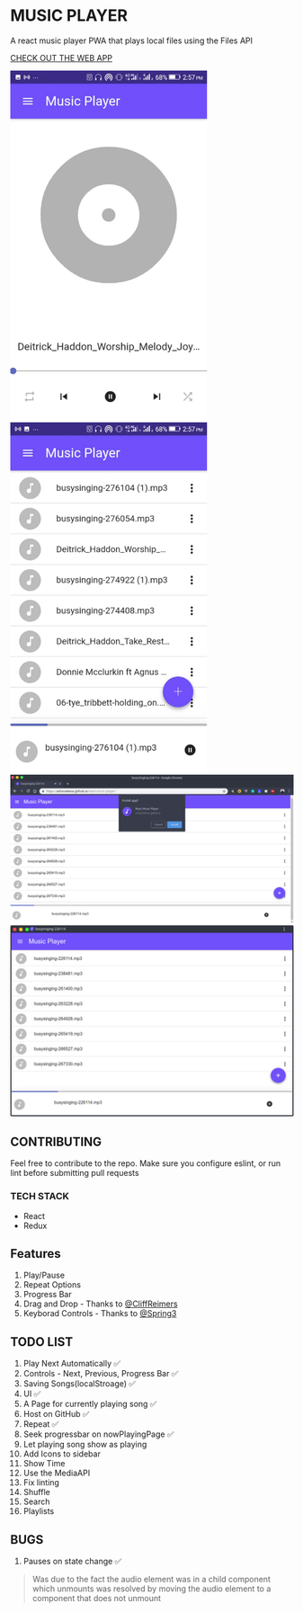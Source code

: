 # MUSIC PLAYER

 A react music player PWA that plays local files using the Files API

 [CHECK OUT THE WEB APP](https://ashinzekene.github.io/react-music-player)

  <img style="display:inline-block" width="350" alt="React music player 1" src="image-1.jpg">
  <img style="display:inline-block" width="350" alt="React music player 2" src="image-2.jpg">
  <img width="700" alt="React music player 3" src="image-3.jpg">
  <img width="700" alt="React music player 4" src="image-4.jpg">
 
## CONTRIBUTING

Feel free to contribute to the repo. Make sure you configure eslint, or run lint before submitting pull requests
### TECH STACK
- React
- Redux

## Features
1. Play/Pause
1. Repeat Options
1. Progress Bar
1. Drag and Drop - Thanks to [@CliffReimers](https://github.com/CliffReimers)
1. Keyborad Controls - Thanks to [@Spring3](https://github.com/Spring3)

## TODO LIST

1. Play Next Automatically ✅
1. Controls - Next, Previous, Progress Bar ✅
1. Saving Songs(localStroage) ✅
1. UI ✅
1. A Page for currently playing song ✅
1. Host on GitHub ✅
1. Repeat ✅
1. Seek progressbar on nowPlayingPage ✅
1. Let playing song show as playing
1. Add Icons to sidebar
1. Show Time
1. Use the MediaAPI
1. Fix linting
1. Shuffle
1. Search
1. Playlists

## BUGS

1. Pauses on state change ✅
  > Was due to the fact the audio element was in a child component which unmounts
  > was resolved by moving the audio element to a component that does not unmount